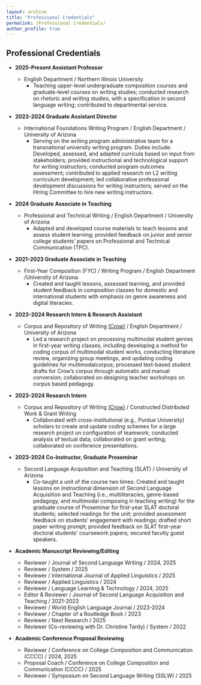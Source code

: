 ```yaml
---
layout: archive
title: "Professional Credentials"
permalink: /Professional Credentials/
author_profile: true
---
```


## Professional Credentials

* **2025-Present Assistant Professor**
  * English Department / Northern Illinois University
    * Teaching upper-level undergraduate composition courses and graduate-level courses on writing studies; conducted research on rhetoric and writing studies, with a specification in second language writing; contributed to departmental service.
    
* **2023-2024 Graduate Assistant Director**
  * International Foundations Writing Program / English Department / University of Arizona
    * Serving on the writing program administrative team for a transnational university writing program. Duties include: Developed, assessed, and adapted curricula based on input from stakeholders; provided instructional and technological support for writing instructors; conducted program outcomes assessment; contributed to applied research on L2 writing curriculum development; led collaborative professional development discussions for writing instructors; served on the Hiring Committee to hire new writing instructors.
 
* **2024 Graduate Associate in Teaching**
  * Professional and Technical Writing / English Department / University of Arizona
    * Adapted and developed course materials to teach lessons and assess student learning; provided feedback on junior and senior college students’ papers on Professional and Technical Communication (TPC).
 
* **2021-2023 Graduate Associate in Teaching**
  * First-Year Composition (FYC) / Writing Program / English Department /University of Arizona
    * Created and taught lessons, assessed learning, and provided student feedback in composition classes for domestic and international students with emphasis on genre awareness and digital literacies.
 
* **2023-2024 Research Intern & Research Assistant**
  * Corpus and Repository of Writing [(Crow)](https://crow.corporaproject.org/) / English Department / University of Arizona
    * Led a research project on processing multimodal student genres in first-year writing classes, including developing a method for coding corpus of multimodal student works, conducting literature review, organizing group meetings, and updating coding guidelines for multimodalcorpus; processed text-based student drafts for Crow’s corpus through automatic and manual conversion; collaborated on designing teacher workshops on corpus based pedagogy.
 
* **2023-2024 Research Intern**
  * Corpus and Repository of Writing [(Crow)](https://crow.corporaproject.org/) / Constructed Distributed Work & Grant Writing
    * Collaborated with cross-institutional (e.g., Purdue University) scholars to create and update coding schemes for a large research project on configuration of teamwork; conducted analysis of textual data; collaborated on grant writing; collaborated on conference presentations.
 
* **2023-2024 Co-Instructor, Graduate Proseminar**
  * Second Language Acquisition and Teaching (SLAT) / University of Arizona
    * Co-taught a unit of the course two times: Created and taught lessons on instructional dimension of Second Language Acquisition and Teaching (i.e., multiliteracies, genre-based pedagogy, and multimodal composing in teaching writing) for the graduate course of Proseminar for first-year SLAT doctoral students; selected readings for the unit; provided assessment feedback on students’ engagement with readings; drafted short paper writing prompt; provided feedback on SLAT first-year doctoral students’ coursework papers; secured faculty guest speakers.
 

* **Academic Manuscript Reviewing/Editing**
  * Reviewer / Journal of Second Language Writing / 2024, 2025
  * Reviewer / System / 2025
  * Reviewer / International Journal of Applied Linguistics / 2025
  * Reviewer / Applied Linguistics / 2024
  * Reviewer / Language Learning & Technology / 2024, 2025
  * Editor & Reviewer / Journal of Second Language Acquisition and Teaching / 2021-2023
  * Reviewer / World English Language Journal / 2023-2024
  * Reviewer / Chapter of a Routledge Book / 2023
  * Reviewer / Next Research  / 2025 
  * Reviewer (Co-reviewing with Dr. Christine Tardy) / System / 2022
    
* **Academic Conference Proposal Reviewing**
  * Reviewer / Conference on College Composition and Communication (CCCC)  / 2024, 2025
  * Proposal Coach / Conference on College Composition and Communication (CCCC) / 2025
  * Reviewer / Symposium on Second Language Writing (SSLW) / 2025
